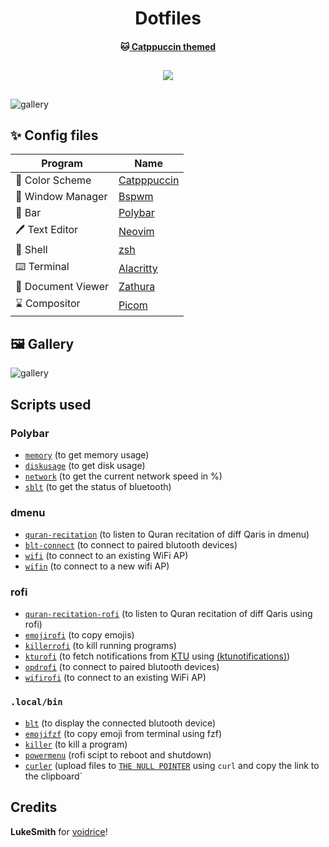 <h1 align="center">
	Dotfiles
  <br>
  </h1>
  <h4 align ="center">🐱<a href="https://www.github.com/catppuccin/catppuccin"> Catppuccin themed</a>
  <br></h4>
	<h2 align ="center"><p align="center">
    <a href="https://github.com/tsjazil/dotfiles/stargazers"><img src="https://img.shields.io/github/stars/tsjazil/dotfiles?colorA=1e1e28&colorB=c9cbff&style=for-the-badge&logo=starship"></a></p>
	
</h2>


##  
![gallery](https://raw.githubusercontent.com/tsjazil/dotfiles/main/assets/carousel.png)
## 
##
## ✨ Config files

| Program           | Name                                                                                                                         |
| ----------------- | -----------------------------------------------------------------------------------------------------------------------------|
| 🎨 Color Scheme    | [Catpppuccin](https://github.com/catppuccin)                                                                                |
| 🚀 Window Manager  | [Bspwm](https://github.com/baskerville/bspwm)                                                                               |
| 🚧 Bar             | [Polybar](https://github.com/polybar/polybar)                                                                               |
| 🖊️ Text Editor     | [Neovim](https://github.com/neovim/neovim)                                                                                  |
| 🐚 Shell           | [zsh](http://en.wikipedia.org/wiki/Z_shell)                                                                                                |
| ⌨️ Terminal        | [Alacritty](https://github.com/alacritty/alacritty)                                                                         |
| 📄 Document Viewer | [Zathura](https://github.com/pwmt/zathura)                                                                                  |
| ⌛ Compositor      | [Picom](https://aur.archlinux.org/packages/picom-rounded-corners)                                                           |

## 🖼️ Gallery

![gallery](https://raw.githubusercontent.com/tsjazil/dotfiles/main/assets/unix1.jpg)

## Scripts used

### Polybar

  - [`memory`](https://github.com/tsjazil/dotfiles/blob/main/.config/polybar/scripts/memory) (to get memory usage)
  - [`diskusage`](https://github.com/tsjazil/dotfiles/blob/main/.config/polybar/scripts/diskusage) (to get disk usage)
  - [`network`](https://github.com/tsjazil/dotfiles/blob/main/.config/polybar/scripts/network) (to get the current network speed in %)
  - [`sblt`](https://github.com/tsjazil/dotfiles/blob/main/.config/polybar/scripts/sblt) (to get the status of bluetooth)
 
### dmenu

  - [`quran-recitation`](https://github.com/tsjazil/dotfiles/blob/main/.local/bin/dmenu/audio) (to listen to Quran recitation of diff Qaris in dmenu)
  - [`blt-connect`](https://github.com/tsjazil/dotfiles/blob/main/.local/bin/dmenu/blt-connect) (to connect to paired blutooth devices)
  - [`wifi`](https://github.com/tsjazil/dotfiles/blob/main/.local/bin/dmenu/wifi) (to connect to an existing WiFi AP)
  - [`wifin`](https://github.com/tsjazil/dotfiles/blob/main/.local/bin/dmenu/wifin) (to connect to a new wifi AP)

### rofi

  - [`quran-recitation-rofi`](https://github.com/tsjazil/dotfiles/blob/main/.local/bin/rofi/audrofi) (to listen to Quran recitation of diff Qaris using rofi)
  - [`emojirofi`](https://github.com/tsjazil/dotfiles/blob/main/.local/bin/rofi/emojirofi) (to copy emojis)
  - [`killerrofi`](https://github.com/tsjazil/dotfiles/blob/main/.local/bin/rofi/killerofi) (to kill running programs)
  - [`kturofi`](https://github.com/tsjazil/dotfiles/blob/main/.local/bin/rofi/kturofi) (to fetch notifications from [KTU](https://ktu.edu.in/eu/core/announcements.htm) using [(ktunotifications)](https://github.com/tsjazil/ktunotifications))
  - [`opdrofi`](https://github.com/tsjazil/dotfiles/blob/main/.local/bin/rofi/opdrofi) (to connect to paired blutooth devices)
  - [`wifirofi`](https://github.com/tsjazil/dotfiles/blob/main/.local/bin/rofi/wifirofi) (to connect to an existing WiFi AP)

### `.local/bin`

  - [`blt`](https://github.com/tsjazil/dotfiles/blob/main/.local/bin/blt) (to display the connected blutooth device)
  - [`emojifzf`](https://github.com/tsjazil/dotfiles/blob/main/.local/bin/emojifzf) (to copy emoji from terminal using fzf)
  - [`killer`](https://github.com/tsjazil/dotfiles/blob/main/.local/bin/killer) (to kill a program)
  - [`powermenu`](https://github.com/tsjazil/dotfiles/blob/main/.local/bin/powermenu) (rofi scipt to reboot and shutdown)
  - [`curler`](https://github.com/tsjazil/dotfiles/blob/main/.local/bin/curler) (upload files to [`THE NULL POINTER`](http://0x0.st/) using `curl` and copy the link to the clipboard`

## Credits

**LukeSmith** for [voidrice](https://www.github.com/Lukesmithxyz/voidrice)!

